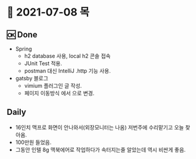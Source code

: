 # 📒 2021-07-08 목

## 🆗 Done  

- Spring
  - h2 database 사용, local h2 콘솔 접속
  - JUnit Test 적용.
  - postman 대신 IntelliJ .http 기능 사용.
- gatsby 블로그
  - vimium 플러그인 글 작성.
  - 페이지 이동방식 <Component onClick={...}>에서 <Link to={...}>으로 변경.
  
## Daily
- 16인치 맥프로 화면이 안나와서(외장모니터는 나옴) 저번주에 수리맡기고 오늘 찾아옴.
- 100만원 들었음.
- 그동안 인텔 8g 맥북에어로 작업하다가 속터지는줄 알았는데 역시 비싼게 좋음.